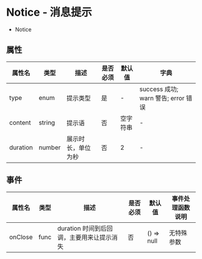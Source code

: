 # Notice - 消息提示


* Notice

## 属性

属性名 | 类型 | 描述 | 是否必须 | 默认值 | 字典 |  
------- | ------- | ------- | ------- | ------- | ------- |
type | enum | 提示类型 | 是 | - | success 成功; warn 警告; error 错误 |
content | string | 提示语 | 否 | 空字符串 | - |
duration | number | 展示时长，单位为秒 | 否 | 2 | - |


## 事件
属性名 | 类型 | 描述 | 是否必须 | 默认值 | 事件处理函数说明 |  
------- | ------- | ------- | ------- | ------- | ------- |
onClose| func | duration 时间到后回调，主要用来让提示消失 | 否 | () => null | 无特殊参数 | 